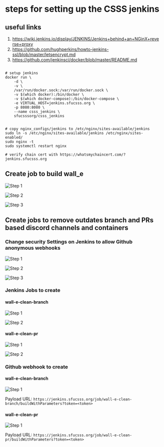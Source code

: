 # steps for setting up the CSSS jenkins

## useful links

1. https://wiki.jenkins.io/display/JENKINS/Jenkins+behind+an+NGinX+reverse+proxy
1. https://github.com/hughperkins/howto-jenkins-ssl/blob/master/letsencrypt.md
1. https://github.com/jenkinsci/docker/blob/master/README.md


```shell

# setup jenkins
docker run \
    -d \
    -v \
    /var/run/docker.sock:/var/run/docker.sock \
    -v $(which docker):/bin/docker \
    -v $(which docker-compose):/bin/docker-compose \
    -e VIRTUAL_HOST=jenkins.sfucsss.org \
    -p 8080:8080 \
    --name csss_jenkins \
    sfucsssorg/csss_jenkins


# copy nginx_configs/jenkins to /etc/nginx/sites-available/jenkins
sudo ln -s /etc/nginx/sites-available/jenkins /etc/nginx/sites-enabled/
sudo nginx -t
sudo systemctl restart nginx

# verify chain cert with https://whatsmychaincert.com/?jenkins.sfucsss.org
```

## Create job to build wall_e
![Step 1](jenkins_build_wall-e_1.jpg)

![Step 2](jenkins_build_wall-e_2.jpg)

![Step 3](jenkins_build_wall-e_3.jpg)

## Create jobs to remove outdates branch and PRs based discord channels and containers

### Change security Settings on Jenkins to allow Github anonymous webhooks

![Step 1](jenkins_configure_security_1.jpg)

![Step 2](jenkins_configure_security_2.jpg)

![Step 3](jenkins_configure_security_3.jpg)

### Jenkins Jobs to create

#### wall-e-clean-branch

![Step 1](jenkins_wall-e-clean-branch_1.jpg)

![Step 2](jenkins_wall-e-clean-branch_2.jpg)

#### wall-e-clean-pr

![Step 1](jenkins_wall-e-clean-pr_1.jpg)

![Step 2](jenkins_wall-e-clean-pr_2.jpg)

### Github webhook to create

#### wall-e-clean-branch

![Step 1](github_wall-e-clean-branch.jpg)

Payload URL: `https://jenkins.sfucsss.org/job/wall-e-clean-branch/buildWithParameters?token=<token>`

#### wall-e-clean-pr

![Step 1](github_wall-e-clean-pr.jpg)

Payload URL: `https://jenkins.sfucsss.org/job/wall-e-clean-pr/buildWithParameters?token=<token>`
